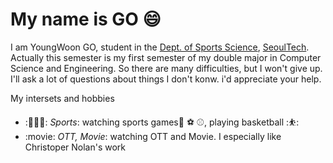 # My name is GO :smile:
I am YoungWoon GO, student in the [Dept. of Sports Science](https://sports.seoultech.ac.kr/), [SeoulTech](https://www.seoultech.ac.kr/index.jsp).
Actually this semester is my first semester of my double major in Computer Science and Engineering. So there are many difficulties, but I won't give up.
I'll ask a lot of questions about things I don't konw. i'd appreciate your help.

My intersets and hobbies
* :🏃🏃‍♂️: _Sports_: watching sports games:basketball: :soccer: :baseball:, playing basketball :⛹️:
* :movie: _OTT, Movie_: watching OTT and Movie. I especially like Christoper Nolan's work

<!--
**YoungWoon-Go/YoungWoon-GO** is a ✨ _special_ ✨ repository because its `README.md` (this file) appears on your GitHub profile.

Here are some ideas to get you started:

- 🔭 I’m currently working on ...
- 🌱 I’m currently learning ...
- 👯 I’m looking to collaborate on ...
- 🤔 I’m looking for help with ...
- 💬 Ask me about ...
- 📫 How to reach me: ...
- 😄 Pronouns: ...
- ⚡ Fun fact: ...
-->
